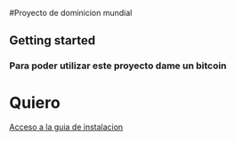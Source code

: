 #Proyecto de dominicion mundial

## Getting started

### Para poder utilizar este proyecto dame un bitcoin

# Quiero 

[Acceso a la guia de instalacion](./docs/instalacionGuide.md)
